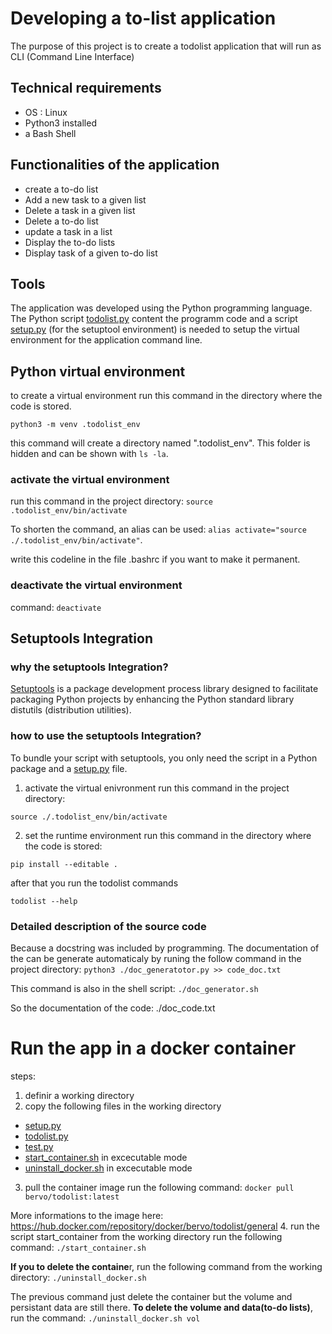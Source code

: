 # Developing a to-list application
The purpose of this project is to create a todolist application that will run as CLI (Command Line Interface)
## Technical requirements
+ OS : Linux
+ Python3 installed
+ a Bash Shell

## Functionalities of the application
+ create a to-do list 
+ Add a new task to a given list
+ Delete a task in a given list
+ Delete a to-do list 
+ update a task in a list 
+ Display the to-do lists
+ Display task of a given to-do list 

## Tools 
The application was developed using the Python programming language. The Python script [todolist.py](./todolist.py) content the programm code and a script [setup.py](./setup.py) (for the setuptool environment) is needed to setup the virtual environment for the application command line.

## Python virtual environment
to create a virtual environment run this command in the directory where the code is stored.
```
python3 -m venv .todolist_env
```
this command will create a directory named ".todolist_env". This folder is hidden and can be shown with ```ls -la```. 

### activate the virtual environment
run this command in the project directory:
```source .todolist_env/bin/activate```

To shorten the command, an alias can be used: ```alias activate="source ./.todolist_env/bin/activate"```. 

write this codeline in the file .bashrc if you want to make it permanent.
### deactivate the virtual environment
command: ```deactivate```

## Setuptools Integration
### why the setuptools Integration?
[Setuptools](https://en.wikipedia.org/wiki/Setuptools) is a package development process library designed to facilitate packaging Python projects by enhancing the Python standard library distutils (distribution utilities). 

### how to use the setuptools Integration?
To bundle your script with setuptools, you only need the script in a Python package and a [setup.py](./setup.py) file.
1. activate the virtual enivronment
run this command in the project directory:
```
source ./.todolist_env/bin/activate
```
2. set the runtime environment
run this command in the directory where the code is stored:
```
pip install --editable .
```
after that you run the todolist commands
```
todolist --help
``` 

### Detailed description of the source code
Because a docstring was included by programming. The documentation of the can be generate automaticaly by runing the follow command in the project directory: 
```python3 ./doc_generatotor.py >> code_doc.txt``` 

This command is also in the shell script: ```./doc_generator.sh```

So the documentation of the code: ./doc_code.txt

# Run the app in a docker container
steps: 
1. definir a working directory
2. copy the following files in the working directory
  + [setup.py](./setup.py)
  + [todolist.py](./todolist.py)
  + [test.py](./test.py)
  + [start_container.sh](./start_container.sh) in excecutable mode
  + [uninstall_docker.sh](./uninstall_docker.sh) in excecutable mode
3. pull the container image
run the following command: ```docker pull bervo/todolist:latest```

More informations to the image here: https://hub.docker.com/repository/docker/bervo/todolist/general
4. run the script start_container from the working directory 
run the following command: ```./start_container.sh```

**If you to delete the containe**r, run the following command from the working directory: ```./uninstall_docker.sh```

The previous command just delete the container but the volume and persistant data are still there. **To delete the volume and data(to-do lists)**, run the command: ```./uninstall_docker.sh vol```
